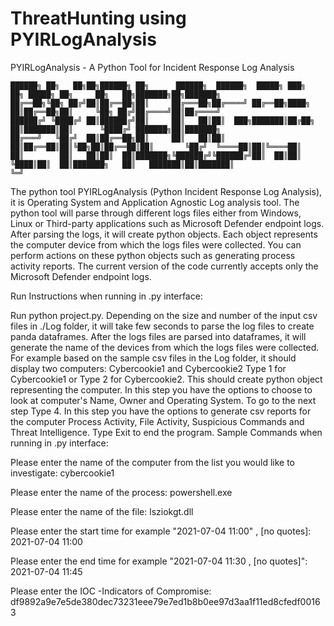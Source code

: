 # ThreatHunting using PYIRLogAnalysis

PYIRLogAnalysis - A Python Tool for Incident Response Log Analysis

    ██████╗ ██╗   ██╗██╗██████╗ ██╗      ██████╗  ██████╗  █████╗ ███╗   ██╗ █████╗ ██╗     ██╗   ██╗███████╗██╗███████╗
    ██╔══██╗╚██╗ ██╔╝██║██╔══██╗██║     ██╔═══██╗██╔════╝ ██╔══██╗████╗  ██║██╔══██╗██║     ╚██╗ ██╔╝██╔════╝██║██╔════╝
    ██████╔╝ ╚████╔╝ ██║██████╔╝██║     ██║   ██║██║  ███╗███████║██╔██╗ ██║███████║██║      ╚████╔╝ ███████╗██║███████╗
    ██╔═══╝   ╚██╔╝  ██║██╔══██╗██║     ██║   ██║██║   ██║██╔══██║██║╚██╗██║██╔══██║██║       ╚██╔╝  ╚════██║██║╚════██║
    ██║        ██║   ██║██║  ██║███████╗╚██████╔╝╚██████╔╝██║  ██║██║ ╚████║██║  ██║███████╗   ██║   ███████║██║███████║
    ╚═╝      

The python tool PYIRLogAnalysis (Python Incident Response Log Analysis), it is Operating System and Application Agnostic Log analysis tool. The python tool will parse through different logs files either from Windows, Linux or Third-party applications such as Microsoft Defender endpoint logs. After parsing the logs, it will create python objects. Each object represents the computer device from which the logs files were collected. You can perform actions on these python objects such as generating process activity reports. The current version of the code currently accepts only the Microsoft Defender endpoint logs.

Run Instructions when running in .py interface:

Run python project.py. Depending on the size and number of the input csv files in ./Log folder, it will take few seconds to parse the log files to create panda dataframes.
After the logs files are parsed into dataframes, it will generate the name of the devices from which the logs files were collected. For example based on the sample csv files in the Log folder, it should display two computers: Cybercookie1 and Cybercookie2
Type 1 for Cybercookie1 or Type 2 for Cybercookie2. This should create python object representing the computer.
In this step you have the options to choose to look at computer's Name, Owner and Operating System. To go to the next step Type 4.
In this step you have the options to generate csv reports for the computer Process Activity, File Activity, Suspicious Commands and Threat Intelligence.
Type Exit to end the program.
Sample Commands when running in .py interface:

Please enter the name of the computer from the list you would like to investigate: cybercookie1

Please enter the name of the process: powershell.exe

Please enter the name of the file: lsziokgt.dll

Please enter the start time for example "2021-07-04 11:00" , [no quotes]: 2021-07-04 11:00

Please enter the end time for example "2021-07-04 11:30 , [no quotes]": 2021-07-04 11:45

Please enter the IOC -Indicators of Compromise: df9892a9e7e5de380dec73231eee79e7ed1b8b0ee97d3aa1f11ed8cfedf00163

